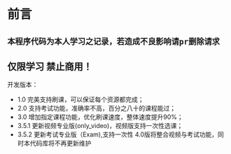 前言
=========
`本程序代码为本人学习之记录，若造成不良影响请pr删除请求`
------
仅限学习 禁止商用！
---------
开发版本：
- 1.0 完美支持刷课，可以保证每个资源都完成；
- 2.0 支持考试功能，准确率不高，百分之八十的课程能过；
- 3.0 增加指定课程功能，优化刷课速度，整体速度提升90%；
- 3.5.1 更新视频专业版(only_video)，视频版支持一次性选课；
- 3.5.2 更新考试专业版（Exam),支持一次性
4.0版将整合视频与考试功能，同时本代码库将不再更新维护


